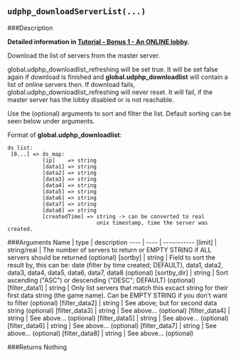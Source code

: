 ``udphp_downloadServerList(...)``
--------------

###Description

**Detailed information in [Tutorial - Bonus 1 - An ONLINE lobby](tutorial/13_lobby).**

Download the list of servers from the master server.

global.udphp_downloadlist_refreshing will be set true.
It will be set false again if download is finished and 
**global.udphp_downloadlist** will contain a list of online servers then.
If download fails, global.udphp_downloadlist_refreshing will never reset.
It will fail, if the master server has the lobby disabled or is not
reachable.

Use the (optional) arguments to sort and filter the list.
Default sorting can be seen below under arguments.

Format of **global.udphp_downloadlist**:

```
ds_list:
 [0...] => ds_map:
           [ip]    => string
           [data1] => string
           [data2] => string
           [data3] => string
           [data4] => string
           [data5] => string
           [data6] => string
           [data7] => string
           [data8] => string
           [createdTime] => string -> can be converted to real
                            unix timestamp, time the server was created.
```

###Arguments
Name | type | description
---- | ---- | -----------
\[limit\] | string/real | The number of servers to return or EMPTY STRING if ALL servers should be returned (optional)
\[sortby\] | string | Field to sort the result by, this can be: date (filter by time created; DEFAULT), data1, data2, data3, data4, data5, data6, data7, data8 (optional)
\[sortby_dir\] | string | Sort ascending ("ASC") or descending ("DESC"; DEFAULT) (optional)
\[filter_data1\] | string | Only list servers that match this excact string for their first data string (the game name). Can be EMPTY STRING if you don't want to filter (optional)
\[filter_data2\] | string | See above; but for second data string (optional)
\[filter_data3\] | string | See above... (optional)
\[filter_data4\] | string | See above... (optional)
\[filter_data5\] | string | See above... (optional)
\[filter_data6\] | string | See above... (optional)
\[filter_data7\] | string | See above... (optional)
\[filter_data8\] | string | See above... (optional)

###Returns
Nothing